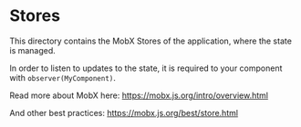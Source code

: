 # Stores
This directory contains the MobX Stores of the application, where the state is managed.

In order to listen to updates to the state, it is required to your component with `observer(MyComponent)`.

Read more about MobX here: https://mobx.js.org/intro/overview.html

And other best practices: https://mobx.js.org/best/store.html
